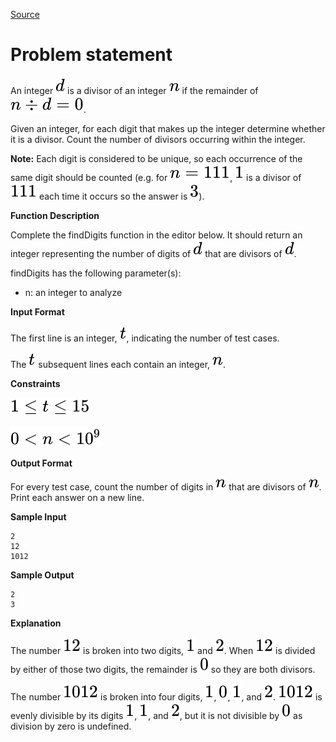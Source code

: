 [Source](https://www.hackerrank.com/challenges/find-digits)
# Problem statement
An integer ![](./Resources/Element1.svg) is a divisor of an integer ![](./Resources/Element2.svg) if the remainder of ![](./Resources/Element3.svg).  

Given an integer, for each digit that makes up the integer determine whether it is a divisor.  Count the number of divisors occurring within the integer.  


**Note:** Each digit is considered to be unique, so each occurrence of the same digit should be counted (e.g. for ![](./Resources/Element4.svg), ![](./Resources/Element5.svg) is a divisor of ![](./Resources/Element6.svg) each time it occurs so the answer is ![](./Resources/Element7.svg)).


**Function Description**

Complete the findDigits function in the editor below.  It should return an integer representing the number of digits of ![](./Resources/Element1.svg) that are divisors of ![](./Resources/Element1.svg).  

findDigits has the following parameter(s):


* n: an integer to analyze

**Input Format**

The first line is an integer, ![](./Resources/Element8.svg), indicating the number of test cases. 


The ![](./Resources/Element8.svg) subsequent lines each contain an integer, ![](./Resources/Element2.svg).  


**Constraints**

![](./Resources/Element9.svg) 


![](./Resources/Element10.svg)


**Output Format**

For every test case, count the number of digits in ![](./Resources/Element2.svg) that are divisors of ![](./Resources/Element2.svg).  Print each answer on a new line.


**Sample Input**

```
2
12
1012
```

**Sample Output**

```
2
3
```

**Explanation**

The number ![](./Resources/Element11.svg) is broken into two digits, ![](./Resources/Element5.svg) and ![](./Resources/Element12.svg). When ![](./Resources/Element11.svg) is divided by either of those two digits, the remainder is ![](./Resources/Element13.svg) so they are both divisors.

The number ![](./Resources/Element14.svg) is broken into four digits, ![](./Resources/Element5.svg), ![](./Resources/Element13.svg), ![](./Resources/Element5.svg), and ![](./Resources/Element12.svg). ![](./Resources/Element14.svg) is evenly divisible by its digits ![](./Resources/Element5.svg), ![](./Resources/Element5.svg), and ![](./Resources/Element12.svg), but it is not divisible by ![](./Resources/Element13.svg) as division by zero is undefined.

